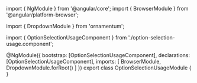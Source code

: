 import { NgModule } from '@angular/core';
import { BrowserModule } from '@angular/platform-browser';
  
import { DropdownModule } from 'ornamentum';
  
import { OptionSelectionUsageComponent } from './option-selection-usage.component';

@NgModule({
 bootstrap: [OptionSelectionUsageComponent],
 declarations: [OptionSelectionUsageComponent],
 imports: [
    BrowserModule, 
    DropdownModule.forRoot()
  ]
})
export class OptionSelectionUsageModule {
}
